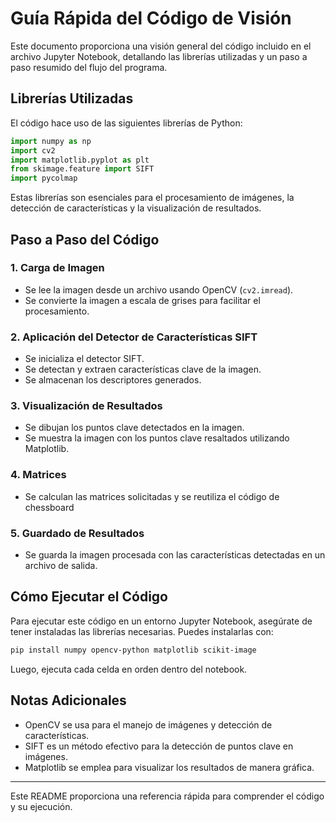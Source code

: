 # Guía Rápida del Código de Visión

Este documento proporciona una visión general del código incluido en el archivo Jupyter Notebook, detallando las librerías utilizadas y un paso a paso resumido del flujo del programa.

## Librerías Utilizadas

El código hace uso de las siguientes librerías de Python:

```python
import numpy as np
import cv2
import matplotlib.pyplot as plt
from skimage.feature import SIFT
import pycolmap
```

Estas librerías son esenciales para el procesamiento de imágenes, la detección de características y la visualización de resultados.

## Paso a Paso del Código

### 1. Carga de Imagen
- Se lee la imagen desde un archivo usando OpenCV (`cv2.imread`).
- Se convierte la imagen a escala de grises para facilitar el procesamiento.

### 2. Aplicación del Detector de Características SIFT
- Se inicializa el detector SIFT.
- Se detectan y extraen características clave de la imagen.
- Se almacenan los descriptores generados.

### 3. Visualización de Resultados
- Se dibujan los puntos clave detectados en la imagen.
- Se muestra la imagen con los puntos clave resaltados utilizando Matplotlib.

### 4. Matrices
- Se calculan las matrices solicitadas y se reutiliza el código de chessboard

### 5. Guardado de Resultados
- Se guarda la imagen procesada con las características detectadas en un archivo de salida.

## Cómo Ejecutar el Código

Para ejecutar este código en un entorno Jupyter Notebook, asegúrate de tener instaladas las librerías necesarias. Puedes instalarlas con:

```bash
pip install numpy opencv-python matplotlib scikit-image
```

Luego, ejecuta cada celda en orden dentro del notebook.

## Notas Adicionales
- OpenCV se usa para el manejo de imágenes y detección de características.
- SIFT es un método efectivo para la detección de puntos clave en imágenes.
- Matplotlib se emplea para visualizar los resultados de manera gráfica.

---

Este README proporciona una referencia rápida para comprender el código y su ejecución.
